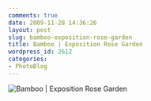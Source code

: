```yaml
---
comments: true
date: 2009-11-28 14:36:26
layout: post
slug: bamboo-exposition-rose-garden
title: Bamboo | Exposition Rose Garden
wordpress_id: 2612
categories:
- PhotoBlog
---
```


![Bamboo | Exposition Rose Garden](http://ryanfitzer.com/main/wp-content/uploads/2009/11/bamboo-rose-garden.jpg)
